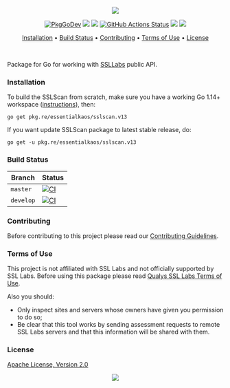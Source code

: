 <p align="center"><a href="#readme"><img src="https://gh.kaos.st/sslscan.svg"/></a></p>

<p align="center">
  <a href="https://pkg.re/essentialkaos/sslscan.v13?docs"><img src="https://gh.kaos.st/godoc.svg" alt="PkgGoDev"></a>
  <a href="https://goreportcard.com/report/github.com/essentialkaos/sslscan"><img src="https://goreportcard.com/badge/github.com/essentialkaos/sslscan"></a>
  <a href="https://codebeat.co/projects/github-com-essentialkaos-sslscan"><img src="https://codebeat.co/badges/59a17b0e-b974-425e-a442-b9bcc3ccf7c0"></a>
  <a href="https://github.com/essentialkaos/sslscan/actions"><img src="https://github.com/essentialkaos/sslscan/workflows/CI/badge.svg" alt="GitHub Actions Status" /></a>
  <a href="https://github.com/essentialkaos/sslscan/actions?query=workflow%3ACodeQL"><img src="https://github.com/essentialkaos/sslscan/workflows/CodeQL/badge.svg" /></a>
  <a href="#license"><img src="https://gh.kaos.st/apache2.svg"></a>
</p>

<p align="center"><a href="#installation">Installation</a> • <a href="#build-status">Build Status</a> • <a href="#contributing">Contributing</a> • <a href="#terms-of-use">Terms of Use</a> • <a href="#license">License</a></p>

<br/>

Package for Go for working with [SSLLabs](https://www.ssllabs.com) public API.

### Installation

To build the SSLScan from scratch, make sure you have a working Go 1.14+ workspace ([instructions](https://golang.org/doc/install)), then:

```
go get pkg.re/essentialkaos/sslscan.v13
```

If you want update SSLScan package to latest stable release, do:

```
go get -u pkg.re/essentialkaos/sslscan.v13
```

### Build Status

| Branch | Status |
|--------|--------|
| `master` | [![CI](https://github.com/essentialkaos/sslscan/workflows/CI/badge.svg?branch=master)](https://github.com/essentialkaos/sslscan/actions) |
| `develop` | [![CI](https://github.com/essentialkaos/sslscan/workflows/CI/badge.svg?branch=develop)](https://github.com/essentialkaos/sslscan/actions) |

### Contributing

Before contributing to this project please read our [Contributing Guidelines](https://github.com/essentialkaos/contributing-guidelines#contributing-guidelines).

### Terms of Use

This project is not affiliated with SSL Labs and not officially supported by SSL Labs. Before using this package please read [Qualys SSL Labs Terms of Use](https://www.ssllabs.com/downloads/Qualys_SSL_Labs_Terms_of_Use.pdf).

Also you should:

* Only inspect sites and servers whose owners have given you permission to do so;
* Be clear that this tool works by sending assessment requests to remote SSL Labs servers and that this information will be shared with them.

### License

[Apache License, Version 2.0](http://www.apache.org/licenses/LICENSE-2.0)

<p align="center"><a href="https://essentialkaos.com"><img src="https://gh.kaos.st/ekgh.svg"/></a></p>
